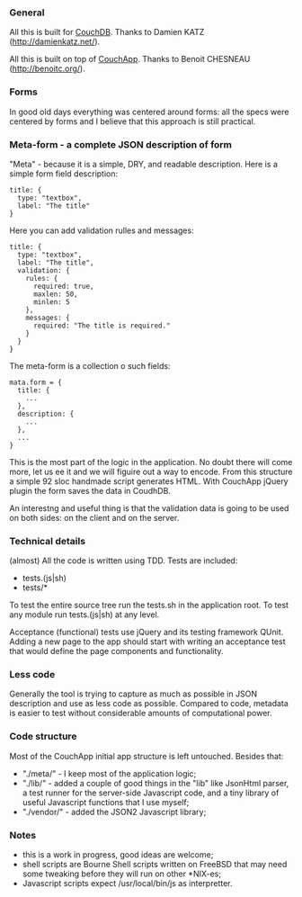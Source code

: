 ### General ###

All this is built for [CouchDB](http://couchdb.org/).
Thanks to Damien KATZ (http://damienkatz.net/).

All this is built on top of [CouchApp](http://github.com/jchris/couchapp).
Thanks to Benoit CHESNEAU (http://benoitc.org/).


### Forms ###

In good old days everything was centered around forms: all the specs were
centered by forms and I believe that this approach is still practical.


### Meta-form - a complete JSON description of form ###

"Meta" - because it is a simple, DRY, and readable description.
Here is a simple form field description:

    title: {
      type: "textbox",
      label: "The title"
    }

Here you can add validation rulles and messages:

    title: {
      type: "textbox",
      label: "The title",
      validation: {
        rules: {
          required: true,
          maxlen: 50, 
          minlen: 5
        },  
        messages: {
          required: "The title is required."
        }   
      }   
    }

The meta-form is a collection o such fields:

    mata.form = {
      title: {
        ...
      },
      description: {
        ...
      },
      ...
    }

This is the most part of the logic in the application. No doubt there will
come more, let us ee it and we will figuire out a way to encode.
From this structure a simple 92 sloc handmade script generates HTML.
With CouchApp jQuery plugin the form saves the data in CoudhDB.

An interestng and useful thing is that the validation data is going to be used
on both sides: on the client and on the server.


### Technical details ###

(almost) All the code is written using TDD. Tests are included:

- tests.(js|sh)
- tests/*

To test the entire source tree run the tests.sh in the application root.
To test any module run tests.(js|sh) at any level.

Acceptance (functional) tests use jQuery and its testing framework QUnit.
Adding a new page to the app should start with writing an acceptance test
that would define the page components and functionality.


### Less code ###

Generally the tool is trying to capture as much as possible in JSON description
and use as less code as possible. Compared to code, metadata is easier to
test without considerable amounts of computational power.


### Code structure ###

Most of the CouchApp initial app structure is left untouched. Besides that:

- "./meta/" - I keep most of the application logic;
- "./lib/" - added a couple of good things in the "lib" like JsonHtml parser,
  a test runner for the server-side Javascript code, and a tiny library of
  useful Javascript functions that I use myself;
- "./vendor/" - added the JSON2 Javascript library;


### Notes ###

- this is a work in progress, good ideas are welcome;
- shell scripts are Bourne Shell scripts written on FreeBSD that
  may need some tweaking before they will run on other *NIX-es;
- Javascript scripts expect /usr/local/bin/js as interpretter.
